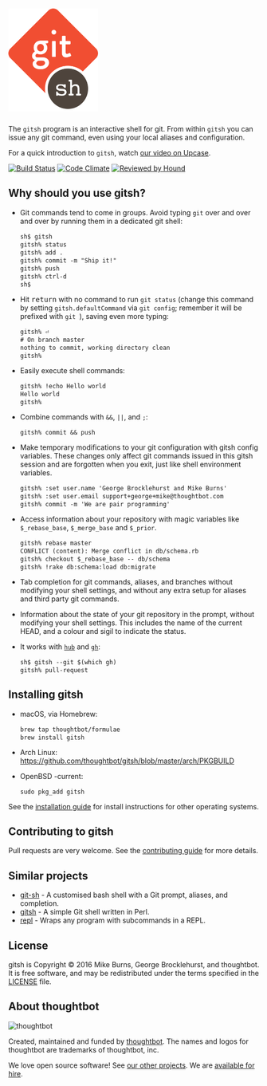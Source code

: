 # <img src="assets/gitsh-logo.svg" alt="gitsh" width="180">

The `gitsh` program is an interactive shell for git. From within `gitsh` you can
issue any git command, even using your local aliases and configuration.

For a quick introduction to `gitsh`, watch [our video on Upcase][].

[![Build Status](https://travis-ci.org/thoughtbot/gitsh.png?branch=master)](https://travis-ci.org/thoughtbot/gitsh)
[![Code Climate](https://codeclimate.com/github/thoughtbot/gitsh.png)](https://codeclimate.com/github/thoughtbot/gitsh)
[![Reviewed by Hound](https://img.shields.io/badge/Reviewed_by-Hound-8E64B0.svg)](https://houndci.com)

[our video on Upcase]: https://upcase.com/videos/gitsh?utm_source=github&utm_medium=open-source&utm_campaign=gitsh

## Why should you use gitsh?

* Git commands tend to come in groups. Avoid typing `git` over and over and over
  by running them in a dedicated git shell:

  <pre><code>sh$ gitsh
  gitsh% status
  gitsh% add .
  gitsh% commit -m "Ship it!"
  gitsh% push
  gitsh% <kbd>ctrl</kbd>-<kbd>d</kbd>
  sh$
  </code></pre>

* Hit <kbd>return</kbd> with no command to run `git status` (change this
  command by setting `gitsh.defaultCommand` via `git config`; remember it will
  be prefixed with `git `), saving even more typing:

      gitsh% ⏎
      # On branch master
      nothing to commit, working directory clean
      gitsh%

* Easily execute shell commands:

      gitsh% !echo Hello world
      Hello world
      gitsh%

* Combine commands with `&&`, `||`, and `;`:

      gitsh% commit && push

* Make temporary modifications to your git configuration with gitsh config
  variables. These changes only affect git commands issued in this gitsh
  session and are forgotten when you exit, just like shell environment
  variables.

      gitsh% :set user.name 'George Brocklehurst and Mike Burns'
      gitsh% :set user.email support+george+mike@thoughtbot.com
      gitsh% commit -m 'We are pair programming'

* Access information about your repository with magic variables like
  `$_rebase_base`, `$_merge_base` and `$_prior`.

      gitsh% rebase master
      CONFLICT (content): Merge conflict in db/schema.rb
      gitsh% checkout $_rebase_base -- db/schema
      gitsh% !rake db:schema:load db:migrate

* Tab completion for git commands, aliases, and branches without modifying your
  shell settings, and without any extra setup for aliases and third party
  git commands.

* Information about the state of your git repository in the prompt, without
  modifying your shell settings. This includes the name of the current HEAD, and
  a colour and sigil to indicate the status.

* It works with [`hub`][hub] and [`gh`][gh]:

      sh$ gitsh --git $(which gh)
      gitsh% pull-request

## Installing gitsh

* macOS, via Homebrew:

      brew tap thoughtbot/formulae
      brew install gitsh

* Arch Linux: https://github.com/thoughtbot/gitsh/blob/master/arch/PKGBUILD

* OpenBSD -current:

      sudo pkg_add gitsh

See the [installation guide][INSTALL] for install instructions for other
operating systems.

## Contributing to gitsh

Pull requests are very welcome. See the [contributing guide][CONTRIBUTING] for
more details.

## Similar projects

* [git-sh][] - A customised bash shell with a Git prompt, aliases, and
  completion.
* [gitsh][] - A simple Git shell written in Perl.
* [repl][] - Wraps any program with subcommands in a REPL.

[hub]: http://hub.github.com/
[gh]: https://github.com/jingweno/gh
[INSTALL]: https://github.com/thoughtbot/gitsh/blob/master/INSTALL
[CONTRIBUTING]: https://github.com/thoughtbot/gitsh/blob/master/CONTRIBUTING.md
[LICENSE]: https://github.com/thoughtbot/gitsh/blob/master/LICENSE
[git-sh]: https://github.com/rtomayko/git-sh
[gitsh]: https://github.com/caglar/gitsh
[repl]: https://github.com/defunkt/repl

## License

gitsh is Copyright © 2016 Mike Burns, George Brocklehurst, and thoughtbot. It is
free software, and may be redistributed under the terms specified in the
[LICENSE][LICENSE] file.

## About thoughtbot

![thoughtbot](http://presskit.thoughtbot.com/images/thoughtbot-logo-for-readmes.svg)

Created, maintained and funded by [thoughtbot][team].
The names and logos for thoughtbot are trademarks of thoughtbot, inc.

[team]: https://thoughtbot.com?utm_source=github

We love open source software!
See [our other projects][community].
We are [available for hire][hire].

[community]: https://thoughtbot.com/tools?utm_source=github
[hire]: https://thoughtbot.com/hire-us?utm_source=github

